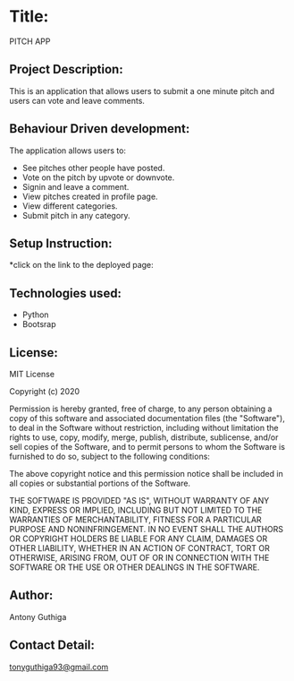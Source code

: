 # Title:

PITCH APP

## Project Description:

This is an application that allows users to submit a one minute pitch and users can vote and leave comments.

## Behaviour Driven development:
The  application allows users to:
  * See pitches other people have posted.
  * Vote on the pitch by upvote or downvote.
  * Signin and leave a comment.
  * View pitches created in profile page.
  * View different categories.
  * Submit pitch in any category.

## Setup Instruction:
*click on the link to the deployed page:

 ## Technologies used:
  * Python
  * Bootsrap

## License:

MIT License

Copyright (c) 2020 

Permission is hereby granted, free of charge, to any person obtaining a copy of this software and associated documentation files (the "Software"), to deal in the Software without restriction, including without limitation the rights to use, copy, modify, merge, publish, distribute, sublicense, and/or sell copies of the Software, and to permit persons to whom the Software is furnished to do so, subject to the following conditions:

The above copyright notice and this permission notice shall be included in all copies or substantial portions of the Software.

THE SOFTWARE IS PROVIDED "AS IS", WITHOUT WARRANTY OF ANY KIND, EXPRESS OR IMPLIED, INCLUDING BUT NOT LIMITED TO THE WARRANTIES OF MERCHANTABILITY, FITNESS FOR A PARTICULAR PURPOSE AND NONINFRINGEMENT. IN NO EVENT SHALL THE AUTHORS OR COPYRIGHT HOLDERS BE LIABLE FOR ANY CLAIM, DAMAGES OR OTHER LIABILITY, WHETHER IN AN ACTION OF CONTRACT, TORT OR OTHERWISE, ARISING FROM, OUT OF OR IN CONNECTION WITH THE SOFTWARE OR THE USE OR OTHER DEALINGS IN THE SOFTWARE.

## Author:

Antony Guthiga

## Contact Detail:

tonyguthiga93@gmail.com